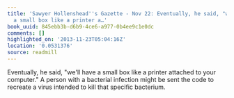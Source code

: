 ```yaml
---
title: 'Sawyer Hollenshead''s Gazette - Nov 22: Eventually, he said, "we''ll have
  a small box like a printer a…'
book_uuid: 845ebb3b-d6b9-4ce6-a977-0b4ee9c1e0dc
comments: []
highlighted_on: '2013-11-23T05:04:16Z'
location: '0.0531376'
source: readmill
---
```


Eventually, he said, "we'll have a small box like a printer attached to your computer." A person with a bacterial infection might be sent the code to recreate a virus intended to kill that specific bacterium.